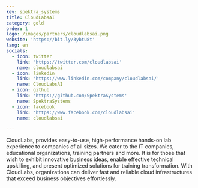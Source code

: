 ```yaml
---
key: spektra_systems
title: CloudLabsAI
category: gold
order: 1
logo: /images/partners/cloudlabsai.png
website: 'https://bit.ly/3ybtU8t'
lang: en
socials:
  - icon: twitter
    link: 'https://twitter.com/cloudlabsai'
    name: cloudlabsai
  - icon: linkedin
    link: 'https://www.linkedin.com/company/cloudlabsai/'
    name: CloudLabsAI
  - icon: github
    link: 'https://github.com/SpektraSystems'
    name: SpektraSystems
  - icon: facebook
    link: 'https://www.facebook.com/cloudlabsai'
    name: cloudlabsai

---
```


CloudLabs, provides easy-to-use, high-performance hands-on lab experience to companies of all sizes. We cater to the IT companies, educational organizations, training partners and more. It is for those that wish to exhibit innovative business ideas, enable effective technical upskilling, and present optimized solutions for training transformation. With CloudLabs, organizations can deliver fast and reliable cloud infrastructures that exceed business objectives effortlessly.
